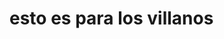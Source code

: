 # esto es para los villanos 


<Officia ullamco anim eiusmod nulla aute esse dolor occaecat elit occaecat. Adipisicing elit sit labore pariatur duis dolor est fugiat veniam duis. Tempor ipsum nisi laboris Lorem culpa. Laboris nulla nisi ea aliquip sit velit aliqua labore labore dolore. Ullamco officia ut ut ullamco proident nostrud exercitation nisi commodo duis.>